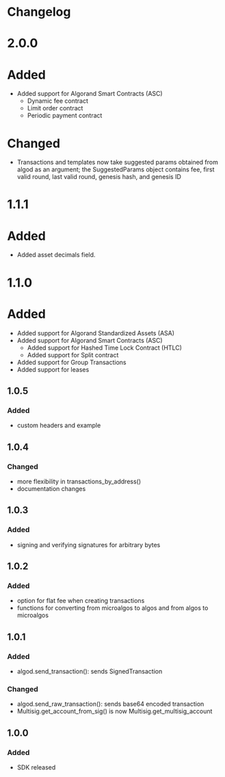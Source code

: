 # Changelog
# 2.0.0
# Added
- Added support for Algorand Smart Contracts (ASC) 
    - Dynamic fee contract
    - Limit order contract
    - Periodic payment contract

# Changed
- Transactions and templates now take suggested params obtained from algod as an argument; the SuggestedParams object contains fee, first valid round, last valid round, genesis hash, and genesis ID

# 1.1.1
# Added
- Added asset decimals field.

# 1.1.0
# Added
- Added support for Algorand Standardized Assets (ASA)
- Added support for Algorand Smart Contracts (ASC) 
    - Added support for Hashed Time Lock Contract (HTLC) 
    - Added support for Split contract
- Added support for Group Transactions
- Added support for leases

## 1.0.5
### Added
- custom headers and example

## 1.0.4
### Changed
- more flexibility in transactions_by_address()
- documentation changes

## 1.0.3
### Added
- signing and verifying signatures for arbitrary bytes

## 1.0.2
### Added
- option for flat fee when creating transactions
- functions for converting from microalgos to algos and from algos to microalgos

## 1.0.1
### Added
- algod.send_transaction(): sends SignedTransaction

### Changed
- algod.send_raw_transaction(): sends base64 encoded transaction
- Multisig.get_account_from_sig() is now Multisig.get_multisig_account

## 1.0.0
### Added
- SDK released
